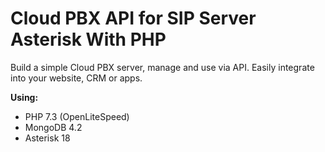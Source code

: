 <h1>Cloud PBX API for SIP Server Asterisk With PHP</h1>
Build a simple Cloud PBX server, manage and use via API. Easily integrate into your website, CRM or apps.

**Using:**
  - PHP 7.3 (OpenLiteSpeed)
  - MongoDB 4.2
  - Asterisk 18
